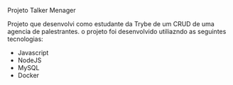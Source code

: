 Projeto Talker Menager 

Projeto que desenvolvi como estudante da Trybe de um CRUD de uma agencia de palestrantes.
o projeto foi desenvolvido utiliazndo as seguintes tecnologias:
- Javascript
- NodeJS
- MySQL
- Docker
